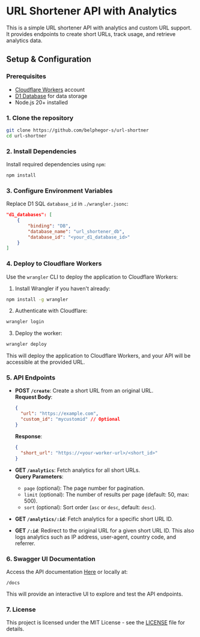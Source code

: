 # URL Shortener API with Analytics

This is a simple URL shortener API with analytics and custom URL support. It provides endpoints to create short URLs, track usage, and retrieve analytics data.

## Setup & Configuration

### Prerequisites

- [Cloudflare Workers](https://workers.cloudflare.com/) account
- [D1 Database](https://developers.cloudflare.com/d1) for data storage
- Node.js 20+ installed

### 1. Clone the repository

```bash
git clone https://github.com/belphegor-s/url-shortner
cd url-shortner
```

### 2. Install Dependencies

Install required dependencies using `npm`:

```bash
npm install
```

### 3. Configure Environment Variables

Replace D1 SQL `database_id` in `./wrangler.jsonc`:

```json
"d1_databases": [
    {
        "binding": "DB",
        "database_name": "url_shortener_db",
        "database_id": "<your_d1_database_id>"
    }
]
```

### 4. Deploy to Cloudflare Workers

Use the `wrangler` CLI to deploy the application to Cloudflare Workers:

1. Install Wrangler if you haven't already:

```bash
npm install -g wrangler
```

2. Authenticate with Cloudflare:

```bash
wrangler login
```

3. Deploy the worker:

```bash
wrangler deploy
```

This will deploy the application to Cloudflare Workers, and your API will be accessible at the provided URL.

### 5. API Endpoints

- **POST `/create`**: Create a short URL from an original URL.  
  **Request Body**:

  ```json
  {
  	"url": "https://example.com",
  	"custom_id": "mycustomid" // Optional
  }
  ```

  **Response**:

  ```json
  {
  	"short_url": "https://<your-worker-url>/<short_id>"
  }
  ```

- **GET `/analytics`**: Fetch analytics for all short URLs.  
  **Query Parameters**:

  - `page` (optional): The page number for pagination.
  - `limit` (optional): The number of results per page (default: 50, max: 500).
  - `sort` (optional): Sort order (`asc` or `desc`, default: `desc`).

- **GET `/analytics/:id`**: Fetch analytics for a specific short URL ID.

- **GET `/:id`**: Redirect to the original URL for a given short URL ID. This also logs analytics such as IP address, user-agent, country code, and referrer.

### 6. Swagger UI Documentation

Access the API documentation [Here](https://url-shortner.ayush2162002.workers.dev/docs) or locally at:

```
/docs
```

This will provide an interactive UI to explore and test the API endpoints.

### 7. License

This project is licensed under the MIT License - see the [LICENSE](LICENSE) file for details.
